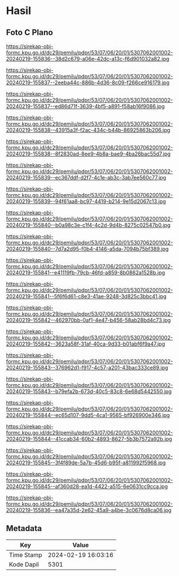 # Hasil

## Foto C Plano

https://sirekap-obj-formc.kpu.go.id/dc29/pemilu/pdpr/53/07/06/20/01/5307062001002-20240219-155836--38d2c679-a06e-42dc-a13c-f6d901032a82.jpg

https://sirekap-obj-formc.kpu.go.id/dc29/pemilu/pdpr/53/07/06/20/01/5307062001002-20240219-155837--2eeba44c-886b-4d36-8c09-f266ce916179.jpg

https://sirekap-obj-formc.kpu.go.id/dc29/pemilu/pdpr/53/07/06/20/01/5307062001002-20240219-155837--ed86d71f-3639-4bf5-a891-f58ab16f9086.jpg

https://sirekap-obj-formc.kpu.go.id/dc29/pemilu/pdpr/53/07/06/20/01/5307062001002-20240219-155838--43915a3f-f2ac-434c-b44b-86925863b206.jpg

https://sirekap-obj-formc.kpu.go.id/dc29/pemilu/pdpr/53/07/06/20/01/5307062001002-20240219-155838--8f2830ad-8ee9-4b8a-bae9-4ba26bac55d7.jpg

https://sirekap-obj-formc.kpu.go.id/dc29/pemilu/pdpr/53/07/06/20/01/5307062001002-20240219-155839--ec367ddf-d2f7-4c1e-ab3c-3ab7ee560c77.jpg

https://sirekap-obj-formc.kpu.go.id/dc29/pemilu/pdpr/53/07/06/20/01/5307062001002-20240219-155839--94f61aa8-bc97-4419-b214-9e15d2067c13.jpg

https://sirekap-obj-formc.kpu.go.id/dc29/pemilu/pdpr/53/07/06/20/01/5307062001002-20240219-155840--b0a98c3e-c1f4-4c2d-9d4b-8275c02547b0.jpg

https://sirekap-obj-formc.kpu.go.id/dc29/pemilu/pdpr/53/07/06/20/01/5307062001002-20240219-155840--7d7a2d95-f0b4-4146-a5da-7094b75bf389.jpg

https://sirekap-obj-formc.kpu.go.id/dc29/pemilu/pdpr/53/07/06/20/01/5307062001002-20240219-155841--e41119fb-79cb-46fd-a859-8b0862a1528b.jpg

https://sirekap-obj-formc.kpu.go.id/dc29/pemilu/pdpr/53/07/06/20/01/5307062001002-20240219-155841--5f6f6d61-c8e3-41ae-9248-3d825c3bbc41.jpg

https://sirekap-obj-formc.kpu.go.id/dc29/pemilu/pdpr/53/07/06/20/01/5307062001002-20240219-155842--462970bb-0af1-4e47-b456-58ab28bd4c73.jpg

https://sirekap-obj-formc.kpu.go.id/dc29/pemilu/pdpr/53/07/06/20/01/5307062001002-20240219-155842--3623a58f-31af-40ca-9d33-b01abf6f9a47.jpg

https://sirekap-obj-formc.kpu.go.id/dc29/pemilu/pdpr/53/07/06/20/01/5307062001002-20240219-155843--376962d1-f917-4c57-a201-43bac333ce89.jpg

https://sirekap-obj-formc.kpu.go.id/dc29/pemilu/pdpr/53/07/06/20/01/5307062001002-20240219-155843--b79efa2b-673d-40c5-83c8-6e68d5442550.jpg

https://sirekap-obj-formc.kpu.go.id/dc29/pemilu/pdpr/53/07/06/20/01/5307062001002-20240219-155844--ec65d107-9dd5-4ca1-9565-bf926900e346.jpg

https://sirekap-obj-formc.kpu.go.id/dc29/pemilu/pdpr/53/07/06/20/01/5307062001002-20240219-155844--41ccab34-60b2-4893-8627-5b3b7572a92b.jpg

https://sirekap-obj-formc.kpu.go.id/dc29/pemilu/pdpr/53/07/06/20/01/5307062001002-20240219-155845--3f4f89de-5a7b-45d6-b95f-a811992f5968.jpg

https://sirekap-obj-formc.kpu.go.id/dc29/pemilu/pdpr/53/07/06/20/01/5307062001002-20240219-155845--af360d28-ea1d-4422-a515-6e0631cc9cca.jpg

https://sirekap-obj-formc.kpu.go.id/dc29/pemilu/pdpr/53/07/06/20/01/5307062001002-20240219-155836--ea47a35d-2e62-45a9-a4be-3c0676d8ca06.jpg


## Metadata

| Key        | Value               |
| ---------- | ------------------- |
| Time Stamp | 2024-02-19 16:03:16 |
| Kode Dapil | 5301                |



